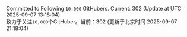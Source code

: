 Committed to Following `10,000` GitHubers. Current: <!-- FOLLOWING_COUNT -->302<!-- FOLLOWING_COUNT --> (Update at UTC <!-- LAST_UPDATED -->2025-09-07 13:18:04<!-- LAST_UPDATED -->)<br>
致力于关注`10,000`个GitHuber。当前：<!-- FOLLOWING_COUNT -->302<!-- FOLLOWING_COUNT --> (更新于北京时间 <!-- LAST_UPDATED_CST -->2025-09-07 21:18:04<!-- LAST_UPDATED_CST -->)
